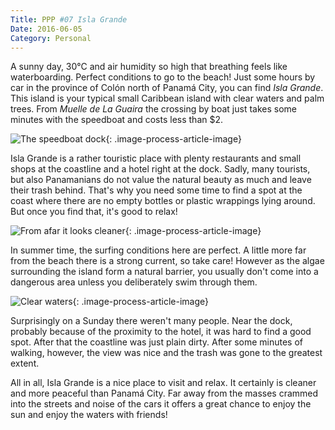 ```yaml
---
Title: PPP #07 Isla Grande
Date: 2016-06-05
Category: Personal
---
```


A sunny day, 30°C and air humidity so high that breathing feels like waterboarding. Perfect conditions to go to the beach! Just some hours by car in the province of Colón north of Panamá City, you can find *Isla Grande*. This island is your typical small Caribbean island with clear waters and palm trees. From *Muelle de La Guaira* the crossing by boat just takes some minutes with the speedboat and costs less than $2.

![The speedboat dock]({static}/images/isla-grande-1.jpg){: .image-process-article-image}

Isla Grande is a rather touristic place with plenty restaurants and small shops at the coastline and a hotel right at the dock. Sadly, many tourists, but also Panamanians do not value the natural beauty as much and leave their trash behind. That's why you need some time to find a spot at the coast where there are no empty bottles or plastic wrappings lying around. But once you find that, it's good to relax!

![From afar it looks cleaner]({static}/images/isla-grande-2.jpg){: .image-process-article-image}

In summer time, the surfing conditions here are perfect. A little more far from the beach there is a strong current, so take care! However as the algae surrounding the island form a natural barrier, you usually don't come into a dangerous area unless you deliberately swim through them.

![Clear waters]({static}/images/isla-grande-3.jpg){: .image-process-article-image}

Surprisingly on a Sunday there weren't many people. Near the dock, probably because of the proximity to the hotel, it was hard to find a good spot. After that the coastline was just plain dirty. After some minutes of walking, however, the view was nice and the trash was gone to the greatest extent.

All in all, Isla Grande is a nice place to visit and relax. It certainly is cleaner and more peaceful than Panamá City. Far away from the masses crammed into the streets and noise of the cars it offers a great chance to enjoy the sun and enjoy the waters with friends!
